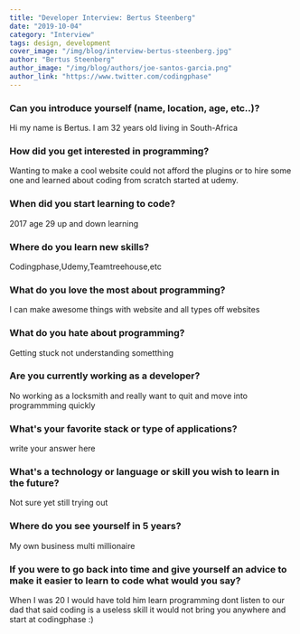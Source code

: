```yaml
---
title: "Developer Interview: Bertus Steenberg"
date: "2019-10-04"
category: "Interview"
tags: design, development
cover_image: "/img/blog/interview-bertus-steenberg.jpg"
author: "Bertus Steenberg"
author_image: "/img/blog/authors/joe-santos-garcia.png"
author_link: "https://www.twitter.com/codingphase"
---
```


### Can you introduce yourself (name, location, age, etc..)?

Hi my name is Bertus.
I am 32 years old living in South-Africa

### How did you get interested in programming?

Wanting to make a cool website could not afford
the plugins or to hire some one and learned about coding from scratch started at udemy.

### When did you start learning to code?

2017 age 29 up and down learning

### Where do you learn new skills?

Codingphase,Udemy,Teamtreehouse,etc

### What do you love the most about programming?

I can make awesome things with website and all types off websites

### What do you hate about programming?

Getting stuck not understanding sometthing

### Are you currently working as a developer?

No working as a locksmith and really want to quit and move into programmming quickly

### What's your favorite stack or type of applications?

write your answer here

### What's a technology or language or skill you wish to learn in the future?

Not sure yet still trying out

### Where do you see yourself in 5 years?

My own business multi millionaire

### If you were to go back into time and give yourself an advice to make it easier to learn to code what would you say?

When I was 20 I would have told him learn programming dont listen to our dad that said coding is a useless skill it would not bring you anywhere and start at codingphase :)
